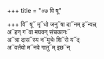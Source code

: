 +++
title = "०७ वि षू"

+++
वि᳓ षू᳓ मृ᳓धो जनु᳓षा दा᳓नम् इ᳓न्वन्न्  
अ᳓हन् ग᳓वा मघवन् संचकानः᳓  
अ᳓त्रा दास᳓स्य न᳓मुचेः शि᳓रो य᳓द्  
अ᳓वर्तयो म᳓नवे गातु᳓म् इछ᳓न्